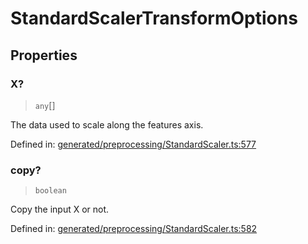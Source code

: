 # StandardScalerTransformOptions

## Properties

### X?

> `any`[]

The data used to scale along the features axis.

Defined in:  [generated/preprocessing/StandardScaler.ts:577](https://github.com/transitive-bullshit/scikit-learn-ts/blob/92ab806/packages/sklearn/src/generated/preprocessing/StandardScaler.ts#L577)

### copy?

> `boolean`

Copy the input X or not.

Defined in:  [generated/preprocessing/StandardScaler.ts:582](https://github.com/transitive-bullshit/scikit-learn-ts/blob/92ab806/packages/sklearn/src/generated/preprocessing/StandardScaler.ts#L582)

